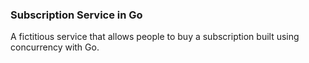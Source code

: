 ### Subscription Service in Go
A fictitious service that allows people to buy a subscription built using concurrency with Go.
